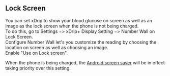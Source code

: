 ## Lock Screen
  
You can set xDrip to show your blood glucose on screen as well as an image as the lock screen when the phone is not being charged.  
To do this, go to Settings &#8722;> xDrip+ Display Setting &#8722;> Number Wall on Lock Screen.  
Configure Number Wall let's you customize the reading by choosing the location on screen as well as choosing an image.  
Enable "Use on Lock screen".  
  
When the phone is being charged, the [Android screen saver](./Screensaver.md) will be in effect taking priority over this setting.  
